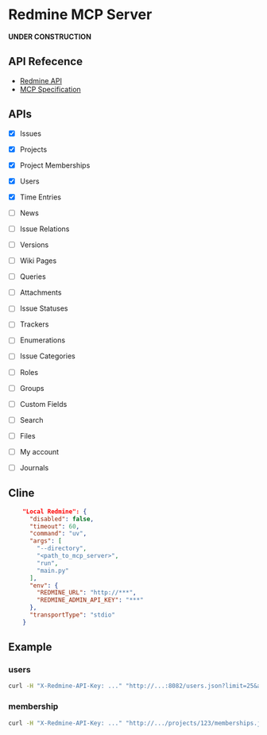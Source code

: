 # Redmine MCP Server

**UNDER CONSTRUCTION**

## API Refecence
- [Redmine API](https://www.redmine.org/projects/redmine/wiki/Rest_api)
- [MCP Specification](https://modelcontextprotocol.io/specification/2025-03-26)

## APIs

- [x] Issues
- [x] Projects
- [x] Project Memberships
- [x] Users
- [x] Time Entries
- [ ] News
- [ ] Issue Relations
- [ ] Versions
- [ ] Wiki Pages
- [ ] Queries
- [ ] Attachments
- [ ] Issue Statuses
- [ ] Trackers
- [ ] Enumerations
- [ ] Issue Categories
- [ ] Roles
- [ ] Groups
- [ ] Custom Fields
- [ ] Search
- [ ] Files
- [ ] My account
- [ ] Journals



## Cline

```json
    "Local Redmine": {
      "disabled": false,
      "timeout": 60,
      "command": "uv",
      "args": [
        "--directory",
        "<path_to_mcp_server>",
        "run",
        "main.py"
      ],
      "env": {
        "REDMINE_URL": "http://***",
        "REDMINE_ADMIN_API_KEY": "***"
      },
      "transportType": "stdio"
    }
```

## Example

### users

```sh
curl -H "X-Redmine-API-Key: ..." "http://...:8082/users.json?limit=25&amp;offset=0"
```

### membership
```sh
curl -H "X-Redmine-API-Key: ..." "http://.../projects/123/memberships.json?limit=25&amp;offset=0"
```
